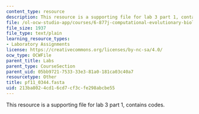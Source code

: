 ```yaml
---
content_type: resource
description: This resource is a supporting file for lab 3 part 1, contains codes.
file: /ol-ocw-studio-app/courses/6-877j-computational-evolutionary-biology-fall-2005/213ba8024cd16cd7cf3cfe298abcbe55_pf11_0344.fasta
file_size: 1937
file_type: text/plain
learning_resource_types:
- Laboratory Assignments
license: https://creativecommons.org/licenses/by-nc-sa/4.0/
ocw_type: OCWFile
parent_title: Labs
parent_type: CourseSection
parent_uid: 05bb9721-7533-33e3-81a0-181ca03c40a7
resourcetype: Other
title: pf11_0344.fasta
uid: 213ba802-4cd1-6cd7-cf3c-fe298abcbe55
---
```

This resource is a supporting file for lab 3 part 1, contains codes.